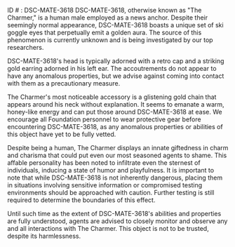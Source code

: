 ID # : DSC-MATE-3618
DSC-MATE-3618, otherwise known as "The Charmer," is a human male employed as a news anchor. Despite their seemingly normal appearance, DSC-MATE-3618 boasts a unique set of ski goggle eyes that perpetually emit a golden aura. The source of this phenomenon is currently unknown and is being investigated by our top researchers.

DSC-MATE-3618's head is typically adorned with a retro cap and a striking gold earring adorned in his left ear. The accoutrements do not appear to have any anomalous properties, but we advise against coming into contact with them as a precautionary measure.

The Charmer's most noticeable accessory is a glistening gold chain that appears around his neck without explanation. It seems to emanate a warm, honey-like energy and can put those around DSC-MATE-3618 at ease. We encourage all Foundation personnel to wear protective gear before encountering DSC-MATE-3618, as any anomalous properties or abilities of this object have yet to be fully vetted.

Despite being a human, The Charmer displays an innate giftedness in charm and charisma that could put even our most seasoned agents to shame. This affable personality has been noted to infiltrate even the sternest of individuals, inducing a state of humor and playfulness. It is important to note that while DSC-MATE-3618 is not inherently dangerous, placing them in situations involving sensitive information or compromised testing environments should be approached with caution. Further testing is still required to determine the boundaries of this effect.

Until such time as the extent of DSC-MATE-3618's abilities and properties are fully understood, agents are advised to closely monitor and observe any and all interactions with The Charmer. This object is not to be trusted, despite its harmlessness.